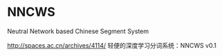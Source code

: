 # NNCWS
Neutral Network based Chinese Segment System

http://spaces.ac.cn/archives/4114/
轻便的深度学习分词系统：NNCWS v0.1
